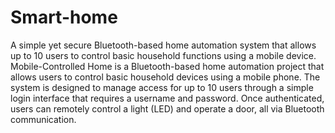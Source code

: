 # Smart-home
A simple yet secure Bluetooth-based home automation system that allows up to 10 users to control basic household functions using a mobile device.
Mobile-Controlled Home is a Bluetooth-based home automation project that allows users to control basic household devices using a mobile phone. The system is designed to manage access for up to 10 users through a simple login interface that requires a username and password. Once authenticated, users can remotely control a light (LED) and operate a door, all via Bluetooth communication.
